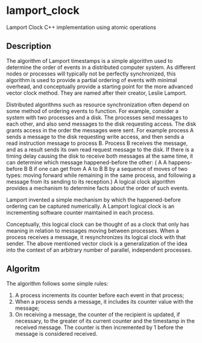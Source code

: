 # lamport_clock
Lamport Clock C++ implementation using atomic operations

## Description
The algorithm of Lamport timestamps is a simple algorithm used to determine the order of events in a distributed computer system. As different nodes or processes will typically not be perfectly synchronized, this algorithm is used to provide a partial ordering of events with minimal overhead, and conceptually provide a starting point for the more advanced vector clock method. They are named after their creator, Leslie Lamport.

Distributed algorithms such as resource synchronization often depend on some method of ordering events to function. For example, consider a system with two processes and a disk. The processes send messages to each other, and also send messages to the disk requesting access. The disk grants access in the order the messages were sent. For example process A sends a message to the disk requesting write access, and then sends a read instruction message to process B. Process B receives the message, and as a result sends its own read request message to the disk. If there is a timing delay causing the disk to receive both messages at the same time, it can determine which message happened-before the other: (
A
A happens-before 
B
B if one can get from 
A
A to 
B
B by a sequence of moves of two types: moving forward while remaining in the same process, and following a message from its sending to its reception.) A logical clock algorithm provides a mechanism to determine facts about the order of such events.

Lamport invented a simple mechanism by which the happened-before ordering can be captured numerically. A Lamport logical clock is an incrementing software counter maintained in each process.

Conceptually, this logical clock can be thought of as a clock that only has meaning in relation to messages moving between processes. When a process receives a message, it resynchronizes its logical clock with that sender. The above mentioned vector clock is a generalization of the idea into the context of an arbitrary number of parallel, independent processes.

## Algoritm
The algorithm follows some simple rules:

  1. A process increments its counter before each event in that process;
  2. When a process sends a message, it includes its counter value with the message;
  3. On receiving a message, the counter of the recipient is updated, if necessary, to the greater of its current counter and the timestamp in the received message. The counter is then incremented by 1 before the message is considered received.
